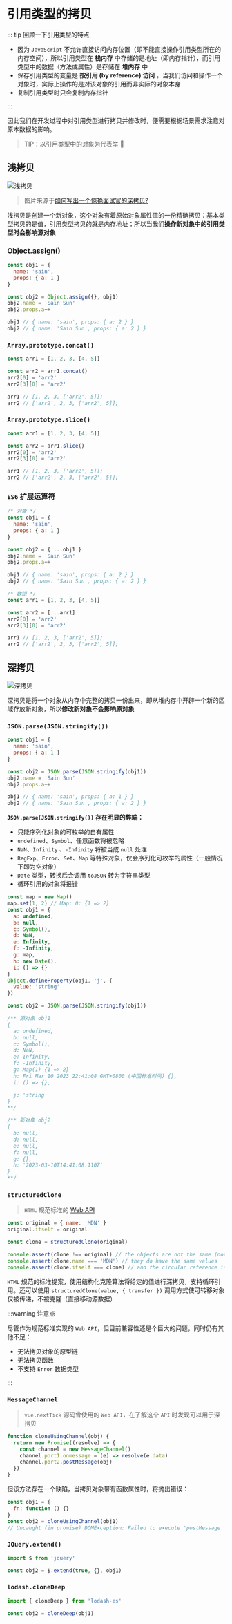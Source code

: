 # 引用类型的拷贝

::: tip 回顾一下引用类型的特点

- 因为 `JavaScript` 不允许直接访问内存位置（即不能直接操作引用类型所在的内存空间），所以引用类型在 **栈内存** 中存储的是地址（即内存指针），而引用类型中的数据（方法或属性）是存储在 **堆内存** 中
- 保存引用类型的变量是 **按引用 (by reference) 访问** ，当我们访问和操作一个对象时，实际上操作的是对该对象的引用而非实际的对象本身
- 复制引用类型时只会复制内存指针

:::

因此我们在开发过程中对引用类型进行拷贝并修改时，便需要根据场景需求注意对原本数据的影响。

> TIP：以引用类型中的对象为代表举 🌰

## 浅拷贝

![浅拷贝](./images/clone.webp)

> 图片来源于[如何写出一个惊艳面试官的深拷贝?](https://juejin.cn/post/6844903929705136141)

浅拷贝是创建一个新对象，这个对象有着原始对象属性值的一份精确拷贝：基本类型拷贝的是值，引用类型拷贝的就是内存地址；所以当我们**操作新对象中的引用类型时会影响源对象**

### Object.assign()

```js
const obj1 = {
  name: 'sain',
  props: { a: 1 }
}

const obj2 = Object.assign({}, obj1)
obj2.name = 'Sain Sun'
obj2.props.a++

obj1 // { name: 'sain', props: { a: 2 } }
obj2 // { name: 'Sain Sun', props: { a: 2 } }
```

### `Array.prototype.concat()`

```js
const arr1 = [1, 2, 3, [4, 5]]

const arr2 = arr1.concat()
arr2[0] = 'arr2'
arr2[3][0] = 'arr2'

arr1 // [1, 2, 3, ['arr2', 5]];
arr2 // ['arr2', 2, 3, ['arr2', 5]];
```

### `Array.prototype.slice()`

```js
const arr1 = [1, 2, 3, [4, 5]]

const arr2 = arr1.slice()
arr2[0] = 'arr2'
arr2[3][0] = 'arr2'

arr1 // [1, 2, 3, ['arr2', 5]];
arr2 // ['arr2', 2, 3, ['arr2', 5]];
```

### `ES6` 扩展运算符

```js
/* 对象 */
const obj1 = {
  name: 'sain',
  props: { a: 1 }
}

const obj2 = { ...obj1 }
obj2.name = 'Sain Sun'
obj2.props.a++

obj1 // { name: 'sain', props: { a: 2 } }
obj2 // { name: 'Sain Sun', props: { a: 2 } }

/* 数组 */
const arr1 = [1, 2, 3, [4, 5]]

const arr2 = [...arr1]
arr2[0] = 'arr2'
arr2[3][0] = 'arr2'

arr1 // [1, 2, 3, ['arr2', 5]];
arr2 // ['arr2', 2, 3, ['arr2', 5]];
```

## 深拷贝

![深拷贝](./images/clone-deep.webp)

深拷贝是将一个对象从内存中完整的拷贝一份出来，即从堆内存中开辟一个新的区域存放新对象，所以**修改新对象不会影响原对象**

### `JSON.parse(JSON.stringify())`

```js
const obj1 = {
  name: 'sain',
  props: { a: 1 }
}

const obj2 = JSON.parse(JSON.stringify(obj1))
obj2.name = 'Sain Sun'
obj2.props.a++

obj1 // { name: 'sain', props: { a: 1 } }
obj2 // { name: 'Sain Sun', props: { a: 2 } }
```

**`JSON.parse(JSON.stringify())` 存在明显的弊端：**

- 只能序列化对象的可枚举的自有属性
- `undefined`、`Symbol`、任意函数将被忽略
- `NaN`、`Infinity` 、`-Infinity` 将被当成 `null` 处理
- `RegExp`、`Error`、`Set`、`Map` 等特殊对象，仅会序列化可枚举的属性（一般情况下即为空对象）
- `Date` 类型，转换后会调用 `toJSON` 转为字符串类型
- 循环引用的对象将报错

```js
const map = new Map()
map.set(1, 2) // Map: 0: {1 => 2}
const obj1 = {
  a: undefined,
  b: null,
  c: Symbol(),
  d: NaN,
  e: Infinity,
  f: -Infinity,
  g: map,
  h: new Date(),
  i: () => {}
}
Object.defineProperty(obj1, 'j', {
  value: 'string'
})

const obj2 = JSON.parse(JSON.stringify(obj1))

/** 源对象 obj1
{
  a: undefined,
  b: null,
  c: Symbol(),
  d: NaN,
  e: Infinity,
  f: -Infinity,
  g: Map(1) {1 => 2}
  h: Fri Mar 10 2023 22:41:08 GMT+0800 (中国标准时间) {},
  i: () => {},

  j: 'string'
}
**/

/** 新对象 obj2
{
  b: null,
  d: null,
  e: null,
  f: null,
  g: {},
  h: '2023-03-10T14:41:08.110Z'
}
**/
```

### `structuredClone`

> `HTML` 规范标准的 [Web API](https://developer.mozilla.org/zh-CN/docs/Web/API/structuredClone)

```js
const original = { name: 'MDN' }
original.itself = original

const clone = structuredClone(original)

console.assert(clone !== original) // the objects are not the same (not same identity)
console.assert(clone.name === 'MDN') // they do have the same values
console.assert(clone.itself === clone) // and the circular reference is preserved
```

`HTML` 规范的标准提案，使用结构化克隆算法将给定的值进行深拷贝，支持循环引用。还可以使用 `structuredClone(value, { transfer })` 调用方式使可转移对象仅被传递，不被克隆（直接移动源数据）

:::warning 注意点

尽管作为规范标准实现的 `Web API`，但目前兼容性还是个巨大的问题，同时仍有其他不足：

- 无法拷贝对象的原型链
- 无法拷贝函数
- 不支持 `Error` 数据类型

:::

### `MessageChannel`

> `vue.nextTick` 源码曾使用的 `Web API`，在了解这个 `API` 时发现可以用于深拷贝

```js
function cloneUsingChannel(obj) {
  return new Promise((resolve) => {
    const channel = new MessageChannel()
    channel.port1.onmessage = (e) => resolve(e.data)
    channel.port2.postMessage(obj)
  })
}
```

但该方法存在一个缺陷，当拷贝对象带有函数属性时，将抛出错误：

```js
const obj1 = {
  fn: function () {}
}
const obj2 = cloneUsingChannel(obj1)
// Uncaught (in promise) DOMException: Failed to execute 'postMessage' on 'MessagePort': function () {} could not be cloned.
```

### `JQuery.extend()`

```js
import $ from 'jquery'

const obj2 = $.extend(true, {}, obj1)
```

### `lodash.cloneDeep`

```js
import { cloneDeep } from 'lodash-es'

const obj2 = cloneDeep(obj1)
```
